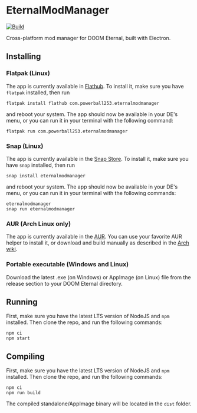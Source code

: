 # EternalModManager
[![Build](https://github.com/PowerBall253/EternalModManager/actions/workflows/build.yml/badge.svg)](https://github.com/PowerBall253/EternalModManager/actions/workflows/build.yml)

Cross-platform mod manager for DOOM Eternal, built with Electron.

## Installing
### Flatpak (Linux)
The app is currently available in [Flathub](https://flathub.org/apps/details/com.powerball253.eternalmodmanager). To install it, make sure you have `flatpak` installed, then run
```
flatpak install flathub com.powerball253.eternalmodmanager
```
and reboot your system. The app should now be available in your DE's menu, or you can run it in your terminal with the following command:
```
flatpak run com.powerball253.eternalmodmanager
```

### Snap (Linux)
The app is currently available in the [Snap Store](https://snapcraft.io/eternalmodmanager). To install it, make sure you have `snap` installed, then run
```
snap install eternalmodmanager
```
and reboot your system. The app should now be available in your DE's menu, or you can run it in your terminal with the following commands:
```
eternalmodmanager
snap run eternalmodmanager
```

### AUR (Arch Linux only)
The app is currently available in the [AUR](https://aur.archlinux.org/packages/eternalmodmanager/). You can use your favorite AUR helper to install it, or download and build manually as described in the [Arch wiki](https://aur.archlinux.org/packages/eternalmodmanager/).

### Portable executable (Windows and Linux)
Download the latest .exe (on Windows) or AppImage (on Linux) file from the release section to your DOOM Eternal directory.

## Running
First, make sure you have the latest LTS version of NodeJS and `npm` installed. Then clone the repo, and run the following commands:

```
npm ci
npm start
```

## Compiling
First, make sure you have the latest LTS version of NodeJS and `npm` installed. Then clone the repo, and run the following commands:

```
npm ci
npm run build
```

The compiled standalone/AppImage binary will be located in the `dist` folder.

